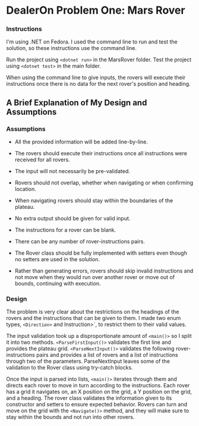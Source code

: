 # DealerOn Problem One: Mars Rover

### Instructions

I'm using .NET on Fedora. I used the command line to run and test the solution, so these instructions use the command line.

Run the project using `<dotnet run>` in the MarsRover folder.
Test the project using `<dotnet test>` in the main folder.

When using the command line to give inputs, the rovers will execute their instructions once there is no data for the next rover's position and heading.

## A Brief Explanation of My Design and Assumptions

### Assumptions

* All the provided information will be added line-by-line.

* The rovers should execute their instructions once all instructions were received for all rovers.

* The input will not necessarily be pre-validated.

* Rovers should not overlap, whether when navigating or when confirming location. 

* When navigating rovers should stay within the boundaries of the plateau.

* No extra output should be given for valid input.

* The instructions for a rover can be blank.

* There can be any number of rover-instructions pairs.

* The Rover class should be fully implemented with setters even though no setters are used in the solution.

* Rather than generating errors, rovers should skip invalid instructions and not move when they would run over another rover or move out of bounds, continuing with execution.

### Design

The problem is very clear about the restrictions on the headings of the rovers and the instructions that can be given to them. I made two enum types, `<Direction>` and Instruction>`, to restrict them to their valid values.

The input validation took up a disproportionate amount of `<main()>` so I split it into two methods. `<ParseFirstInput()>` validates the first line and provides the plateau grid. `<ParseNextInput()>` validates the following rover-instructions pairs and provides a list of rovers and a list of instructions through two of the parameters. ParseNextInput leaves some of the validation to the Rover class using try-catch blocks.

Once the input is parsed into lists, `<main()>` iterates through them and directs each rover to move in turn according to the instructions. Each rover has a grid it navigates on, an X position on the grid, a Y position on the grid, and a heading. The rover class validates the information given to its constructor and setters to ensure expected behavior. Rovers can turn and move on the grid with the `<Navigate()>` method, and they will make sure to stay within the bounds and not run into other rovers.
